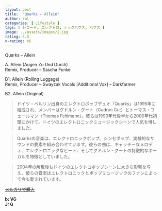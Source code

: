 ```yaml
---
layout: post
title:  "Quarks – Allein"
author: sal
categories: [ Lifestyle ]
tags: [ レコード, エレクトロ, テックハウス, ハウス ]
image: ../assets/images/2.jpg
rating: 4.5
v-rating: VG
---
```


Quarks – Allein

A. Allein (Augen Zu Und Durch)  
Remix, Producer – Sascha Funke

B1. Allein (Rolling Luggage)  
Remix, Producer – Swayzak
Vocals [Additional Vox] – Darkfarmer

B2. Allein (Original)

> ドイツ・ベルリン出身のエレクトロポップデュオ「Quarks」は1995年に結成され、メンバーはグドルン・グート（Gudrun Gut）とトーマス・フェールマン（Thomas Fehlmann）。彼らは1990年代後半から2000年代初頭にかけて、ドイツのエレクトロニックミュージックシーンで人気を博しました。

> Quarksの音楽は、エレクトロニックポップ、シンセポップ、実験的なサウンドの要素を組み合わせています。彼らの曲は、キャッチーなメロディ、エレクトロニックなビート、そしてグドルン・グートの特徴的なボーカルを特徴としていました。

> 2004年の解散後もドイツのエレクトロポップシーンに大きな影響を与え、彼らの音楽はエレクトロニックとポップミュージックのファンによって今も愛されています。


~~[メルカリで購入](https://jp.mercari.com/item/m18806136180)~~


<div class="mt-4 mb-4 d-flex align-items-center">
<strong class="mr-1">b: VG</strong>
</div>
<div class="mt-4 mb-4 d-flex align-items-center">
<strong class="mr-1">J: G</strong>
</div>
